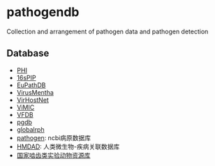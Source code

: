 # pathogendb
Collection and arrangement of pathogen data and pathogen detection

Database
-----------
* [PHI](http://www.phi-base.org/index.jsp)
* [16sPIP](http://16spip.mypathogen.cn/)
* [EuPathDB](http://ccb.jhu.edu/data/eupathDB/)
* [VirusMentha](https://virusmentha.uniroma2.it/)
* [VirHostNet](https://virhostnet.prabi.fr/)
* [ViMIC](http://bmtongji.cn/ViMIC/integration/download.php)
* [VFDB](http://www.mgc.ac.cn/VFs/)
* [pgdb](http://data.mypathogen.org/pgdb/)
* [globalrph](https://globalrph.com/bacteria/)
* [pathogen](https://ftp.ncbi.nlm.nih.gov/pathogen/Results/): ncbi病原数据库
* [HMDAD](http://www.cuilab.cn/hmdad): 人类微生物-疾病关联数据库
* [国家啮齿类实验动物资源库](https://nrla.nifdc.org.cn/nrla/zxdt/zxdtl/20201106195022109.html)
